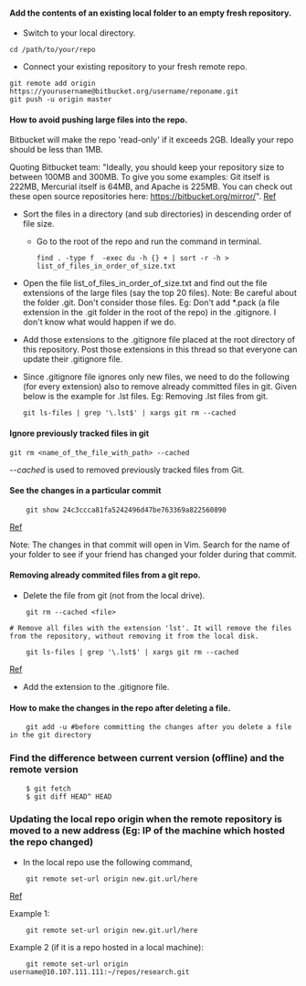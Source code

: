 #### Add the contents of an existing local folder to an empty fresh repository.

* Switch to your local directory.

```console
cd /path/to/your/repo
```

* Connect your existing repository to your fresh remote repo.

```
git remote add origin https://yourusername@bitbucket.org/username/reponame.git
git push -u origin master
```


#### How to avoid pushing large files into the repo.
Bitbucket will make the repo 'read-only' if it exceeds 2GB. Ideally your repo should be less than 1MB.

Quoting Bitbucket team: "Ideally, you should keep your repository size to between 100MB and 300MB. To give you some examples: Git itself is 222MB, Mercurial itself is 64MB, and Apache is 225MB. You can check out these open source repositories here: https://bitbucket.org/mirror/". [Ref](https://confluence.atlassian.com/bitbucket/reduce-repository-size-321848262.html#Reducerepositorysize-Bitbucketrepositorymaintenance)

* Sort the files in a directory (and sub directories) in descending order of file size.
  * Go to the root of the repo and run the command in terminal.
	```console 
	find . -type f  -exec du -h {} + | sort -r -h > list_of_files_in_order_of_size.txt
	```
      
* Open the file list_of_files_in_order_of_size.txt and find out the file extensions of the large files (say the top 20 files). 
  Note: Be careful about the folder .git. Don't consider those files. Eg: Don't add *.pack (a file extension in the .git folder in the root of the repo) in the .gitignore. I don't know what would happen if we do.
* Add those extensions to the .gitignore file placed at the root directory of this repository. Post those extensions in this thread so that everyone can update their .gitignore file.
* Since .gitignore file ignores only new files, we need to do the following (for every extension) also to remove already committed files in git. Given below is the example for .lst files.
  Eg: Removing .lst files from git.
  ```console 
  git ls-files | grep '\.lst$' | xargs git rm --cached
  ```

#### Ignore previously tracked files in git

```console
git rm <name_of_the_file_with_path> --cached
```

_--cached_ is used to removed previously tracked files from Git.

#### See the changes in a particular commit
	
```console
	git show 24c3ccca81fa5242496d47be763369a822560890
```
	
[Ref](https://stackoverflow.com/questions/17563726/how-to-see-the-changes-in-a-git-commit)

Note: The changes in that commit will open in Vim. Search for the name of your folder to see if your friend has changed your folder during that commit.

#### Removing already commited files from a git repo.

* Delete the file from git (not from the local drive).

```console
	git rm --cached <file>
```
	# Remove all files with the extension 'lst'. It will remove the files from the repository, without removing it from the local disk.
```console
	git ls-files | grep '\.lst$' | xargs git rm --cached
```

[Ref](https://stackoverflow.com/questions/7527982/applying-gitignore-to-committed-files)

* Add the extension to the .gitignore file.

#### How to make the changes in the repo after deleting a file.

```console
	git add -u #before committing the changes after you delete a file in the git directory
```

### Find the difference between current version (offline) and the remote version

```console
	$ git fetch
	$ git diff HEAD^ HEAD
```

### Updating the local repo origin when the remote repository is moved to a new address (Eg: IP of the machine which hosted the repo changed)

* In the local repo use the following command,

```console
	git remote set-url origin new.git.url/here
```

[Ref](https://stackoverflow.com/questions/2432764/how-to-change-the-uri-url-for-a-remote-git-repository)

Example 1:

```console
	git remote set-url origin new.git.url/here
```

Example 2 (if it is a repo hosted in a local machine):

```console
	git remote set-url origin username@10.107.111.111:~/repos/research.git
```

